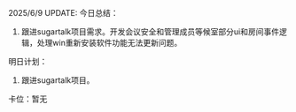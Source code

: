 2025/6/9 UPDATE:
今日总结：
1. 跟进sugartalk项目需求。开发会议安全和管理成员等候室部分ui和房间事件逻辑，处理win重新安装软件功能无法更新问题。

明日计划：
1.  跟进sugartalk项目。

卡位：暂无
